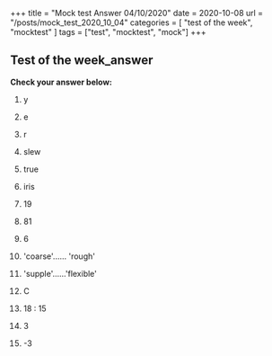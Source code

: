 +++
title = "Mock test Answer 04/10/2020"
date = 2020-10-08 
url = "/posts/mock_test_2020_10_04"
categories = [ "test of the week", "mocktest" ]
tags = ["test", "mocktest", "mock"]
+++

## Test of the week_answer

**Check your answer below:**

1. y

2. e

3. r

4. slew

5. true

6. iris

7. 19

8. 81

9. 6

10. 'coarse'...... 'rough'

11. 'supple'......'flexible'

12. C

13. 18 : 15

14. 3

15. -3









